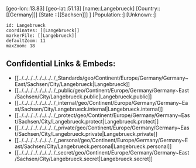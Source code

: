 ﻿---
location: [51.13,13.83]
mapzoom: [7,12] 
mapmarker: city 
type: City
tags:
- geo/City


SpocWebEntityId: 31814
isDeleted: false
confidential: public

---
[geo-lon::13.83]
[geo-lat::51.13]
[name::Langebrueck]
[Country::[[Germany]]]
[State ::[[Sachsen]]] ]
[Population::]
[Unknown::]


```leaflet
id: Langebrueck
coordinates: [[Langebrueck]]
markerFile: [[Langebrueck]]
defaultZoom: 11 
maxZoom: 18
```


## Confidential Links & Embeds: 
- [[../../../../../../../../_Standards/geo/Continent/Europe/Germany/Germany~East/Sachsen/City/Langebrueck|Langebrueck]] 
- [[../../../../../../../../_public/geo/Continent/Europe/Germany/Germany~East/Sachsen/City/Langebrueck.public|Langebrueck.public]] 
- [[../../../../../../../../_internal/geo/Continent/Europe/Germany/Germany~East/Sachsen/City/Langebrueck.internal|Langebrueck.internal]] 
- [[../../../../../../../../_protect/geo/Continent/Europe/Germany/Germany~East/Sachsen/City/Langebrueck.protect|Langebrueck.protect]] 
- [[../../../../../../../../_private/geo/Continent/Europe/Germany/Germany~East/Sachsen/City/Langebrueck.private|Langebrueck.private]] 
- [[../../../../../../../../_personal/geo/Continent/Europe/Germany/Germany~East/Sachsen/City/Langebrueck.personal|Langebrueck.personal]] 
- [[../../../../../../../../_secret/geo/Continent/Europe/Germany/Germany~East/Sachsen/City/Langebrueck.secret|Langebrueck.secret]] 
